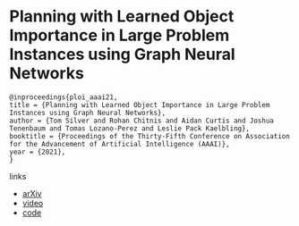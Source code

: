 # Planning with Learned Object Importance in Large Problem Instances using Graph Neural Networks

```
@inproceedings{ploi_aaai21,
title = {Planning with Learned Object Importance in Large Problem Instances using Graph Neural Networks},
author = {Tom Silver and Rohan Chitnis and Aidan Curtis and Joshua Tenenbaum and Tomas Lozano-Perez and Leslie Pack Kaelbling},
booktitle = {Proceedings of the Thirty-Fifth Conference on Association for the Advancement of Artificial Intelligence (AAAI)},
year = {2021},
}
```

links
- [arXiv](https://arxiv.org/abs/2009.05613)
- [video](https://youtu.be/FWsVJc2fvCE)
- [code](https://github.com/tomsilver/ploi)
